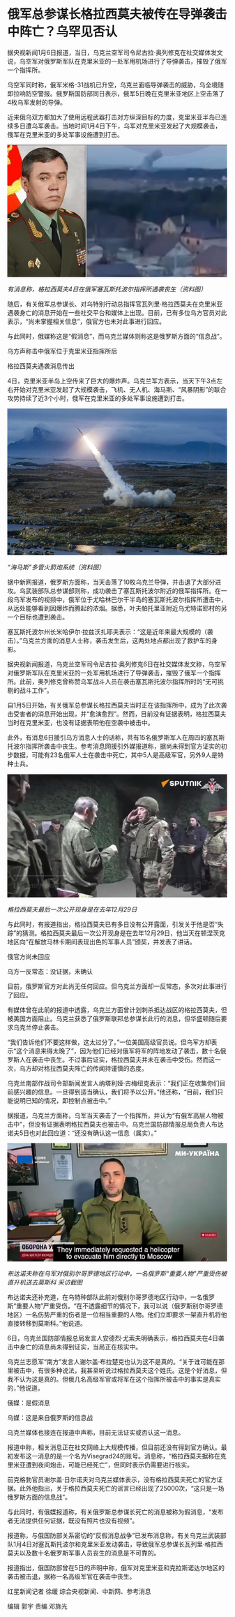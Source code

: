 # 俄军总参谋长格拉西莫夫被传在导弹袭击中阵亡？乌罕见否认

据央视新闻1月6日报道，当日，乌克兰空军司令尼古拉·奥列修克在社交媒体发文说，乌空军对俄罗斯军队在克里米亚的一处军用机场进行了导弹袭击，摧毁了俄军一个指挥所。

乌空军同时称，俄军米格-31战机已升空，乌克兰面临导弹袭击的威胁，乌全境随即拉响防空警报。俄罗斯国防部同日表示，俄军5日晚在克里米亚地区上空击落了4枚乌军发射的导弹。

近来俄乌双方都加大了使用远程武器打击对方纵深目标的力度，克里米亚半岛已连续多日遭乌军袭击。当地时间1月4日下午，乌军对克里米亚发起了大规模袭击，俄军在克里米亚的多处军事设施遭到打击。

![54c6d5dbe1cf83da172bd7c8828148c5.jpg](https://raw.githubusercontent.com/qqhsx/qqnews_image/main/2024/01/07/俄军总参谋长格拉西莫夫被传在导弹袭击中阵亡？乌罕见否认/54c6d5dbe1cf83da172bd7c8828148c5.jpg)

_有消息称，格拉西莫夫4日在俄军塞瓦斯托波尔指挥所遇袭丧生（资料图）_

随后，有关俄军总参谋长、对乌特别行动总指挥官瓦列里·格拉西莫夫在克里米亚遇袭身亡的消息开始在一些社交平台和媒体上出现。目前，已有多位乌方官员对此表示，“尚未掌握相关信息”，俄官方也未对此事进行回应。

与此同时，俄媒称这是“假消息”，而乌克兰媒体则称这是俄罗斯方面的“信息战”。

乌方声称击中俄军位于克里米亚指挥所后

格拉西莫夫遇袭消息传出

4日，克里米亚半岛上空传来了巨大的爆炸声。乌克兰军方表示，当天下午3点左右开始对克里米亚发起了大规模袭击，飞机、无人机、海马斯、“风暴阴影”的联合攻势持续了近3个小时，俄军在克里米亚的多处军事设施遭到打击。

![2ccec986d16f2ff32c29a3cb0529cf10.jpg](https://raw.githubusercontent.com/qqhsx/qqnews_image/main/2024/01/07/俄军总参谋长格拉西莫夫被传在导弹袭击中阵亡？乌罕见否认/2ccec986d16f2ff32c29a3cb0529cf10.jpg)

_“海马斯”多管火箭炮系统（资料图）_

据中新网报道，俄罗斯方面称，当天击落了10枚乌克兰导弹，并击退了大部分进攻。乌武装部队总参谋部则称，成功袭击了塞瓦斯托波尔附近的俄军指挥所。在一段乌军发布的视频中，俄军位于尤哈林巴尔干半岛的塞瓦斯托波尔指挥所遭击中，从远处能够看到因爆炸而腾起的浓烟。据悉，叶夫帕托里亚附近乌尤特诺耶村的另一个目标也遭到袭击。

塞瓦斯托波尔州长米哈伊尔·拉兹沃扎耶夫表示：“这是近年来最大规模的（袭击）。”乌克兰方面的消息人士称，袭击发生后，这两处地点都出现了救护车的身影。

据央视新闻报道，乌克兰空军司令尼古拉·奥列修克6日在社交媒体发文称，乌空军对俄罗斯军队在克里米亚的一处军用机场进行了导弹袭击，摧毁了俄军一个指挥所。此前，奥列修克曾称赞乌军战斗人员在袭击塞瓦斯托波尔指挥所时的“无可挑剔的战斗工作”。

自1月5日开始，有关俄军总参谋长格拉西莫夫当时正在该指挥所中，成为了此次袭击受害者的消息开始出现，并“愈演愈烈”。然而，目前没有证据表明，格拉西莫夫当时在克里米亚，也没有证据表明他在空袭中被击中。

此外，有消息6日援引乌方消息人士的话称，共有15名俄罗斯军人在周四的塞瓦斯托波尔指挥所袭击中丧生。参考消息网援引外媒报道称，据尚未得到官方证实的初步数据，可能有23名俄军人士在袭击中死亡，其中5人是高级军官，另外9人是特种士兵。

![589f9db4590d929fda98044e312f3ede.jpg](https://raw.githubusercontent.com/qqhsx/qqnews_image/main/2024/01/07/俄军总参谋长格拉西莫夫被传在导弹袭击中阵亡？乌罕见否认/589f9db4590d929fda98044e312f3ede.jpg)

_格拉西莫夫最后一次公开现身是在去年12月29日_

与此同时，有报道指出，格拉西莫夫已有多日没有公开露面，引发关于他是否“失踪”的猜测。格拉西莫夫最后一次公开现身是在去年12月29日，他当天在顿涅茨克地区向“在解放马林卡期间表现出色的军事人员”颁奖，并发表了讲话。

俄官方尚未回应

乌方一反常态：没证据，未确认

目前，俄罗斯官方对此尚无任何回应。但乌克兰方面却一反常态，多次对此事进行了回应。

有媒体曾在此前的报道中透露，乌克兰方面曾计划刺杀抵达战区的格拉西莫夫，但被美国方面阻止。乌克兰获悉了俄罗斯联邦总参谋长此行的消息，但华盛顿随后要求乌克兰停止袭击。

“我们告诉他们不要这样做，这太过分了。”一位美国高级官员说。但乌军方却表示“这个消息来得太晚了”，因为他们已经对俄军将军的阵地发动了袭击，数十名俄罗斯人在袭击中丧生。不过事后证实，格拉西莫夫并未在袭击中受伤。然而这一次，乌方却对格拉西莫夫阵亡的传闻持谨慎的态度。

乌克兰南部作战司令部新闻发言人纳塔利娅·古梅纽克表示：“我们正在收集你们目前感兴趣的信息。一旦得到适当确认，我们将予以公开。”他还称，“目前，我们只能说明已知的情况，即控制点被击中。”

据报道，乌克兰方面称，乌军当天袭击了一个指挥所，并认为“有俄军高层人物被击中”，但没有证据表明格拉西莫夫也被击中。乌克兰国防部情报总局负责人布达诺夫5日也对此回应道：“还没有确认这一信息（属实）。”

![c677e427b32116fd8c3bcc7895cfc992.jpg](https://raw.githubusercontent.com/qqhsx/qqnews_image/main/2024/01/07/俄军总参谋长格拉西莫夫被传在导弹袭击中阵亡？乌罕见否认/c677e427b32116fd8c3bcc7895cfc992.jpg)

_布达诺夫称在乌军对俄别尔哥罗德地区行动中，一名俄罗斯“重要人物”严重受伤被直升机送去莫斯科 采访截图_

布达诺夫还补充道，在乌特种部队此前对俄别尔哥罗德地区行动中，一名俄罗斯“重要人物”严重受伤。“在不透露细节的情况下，我可以说（俄罗斯别尔哥罗德地区）一名伤势严重的伤者是一位相当重要的人物。他们立即要求一架直升机将他直接转移到莫斯科。”他说道。

6日，乌克兰国防部情报总局发言人安德烈·尤索夫明确表示，格拉西莫夫在4日袭击中身亡的消息尚未得到证实，当局正在核实中。

乌克兰志愿军“南方”发言人谢尔盖·布拉楚克也认为这不是真的。“关于谁可能在那里被击中，有很多种说法，我甚至听说过格拉西莫夫这个姓氏。这是个好消息，但我不认为这是真的。但俄几名高级军官或将军在这个指挥所被击中的事实是真实的，”他说道。

俄媒：是假消息

乌媒：这是来自俄罗斯的信息战

乌克兰媒体也接连在报道中声称，目前无法证实或否认这一消息。

报道中称，相关消息正在社交网络上大规模传播，但目前还没有得到官方确认。最初发布这一消息的是一个名为Visegrad24的账号。消息称，“格拉西莫夫据称在克里米亚遭到夜间炮击，可能已经死亡”，但同时表示仍需要进行核实。

前克格勃官员谢尔盖·日尔诺夫对乌克兰媒体表示，没有格拉西莫夫死亡的官方证据。此外他指出，关于格拉西莫夫死亡的谣言已经出现了25000次，“这只是一场俄罗斯方面的信息战”。

与此同时，有俄媒报道称，有关俄罗斯总参谋长死亡的消息被称为假消息，“发布者无法提供任何证据，既没有照片也没有视频”。

报道称，与俄国防部关系密切的“反假消息战争”已发布消息称，有关乌克兰武装部队1月4日对塞瓦斯托波尔和克里米亚发动袭击，导致俄军总参谋长瓦列里·格拉西莫夫以及数十名俄罗斯军事人员丧生的消息是不可靠的。

报道指出，俄国防部曾在5日的声明中称，俄军对克里米亚和克拉斯诺达尔地区的袭击被击退，据称一名高级军官在袭击中丧生。

红星新闻记者 徐缓 综合央视新闻、中新网、参考消息

编辑 郭宇 责编 邓旆光

